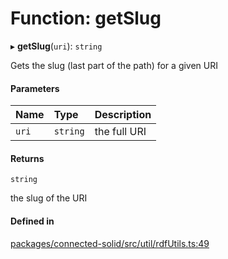 # Function: getSlug

▸ **getSlug**(`uri`): `string`

Gets the slug (last part of the path) for a given URI

#### Parameters

| Name | Type | Description |
| :------ | :------ | :------ |
| `uri` | `string` | the full URI |

#### Returns

`string`

the slug of the URI

#### Defined in

[packages/connected-solid/src/util/rdfUtils.ts:49](https://github.com/o-development/ldo/blob/db87958cb6f858f6cf7340ba5d9536a3a794d587/packages/connected-solid/src/util/rdfUtils.ts#L49)

